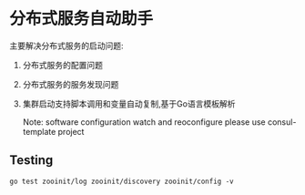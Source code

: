 # 分布式服务自动助手

主要解决分布式服务的启动问题:
1. 分布式服务的配置问题
1. 分布式服务的服务发现问题
1. 集群启动支持脚本调用和变量自动复制,基于Go语言模板解析


    Note: software configuration watch and reoconfigure please use consul-template project

## Testing

    go test zooinit/log zooinit/discovery zooinit/config -v
